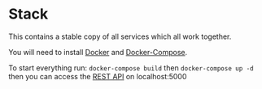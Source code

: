 # Stack

This contains a stable copy of all services which all work together.

You will need to install [Docker](https://docs.docker.com/engine/installation/) and [Docker-Compose](https://docs.docker.com/compose/install/).

To start everything run: `docker-compose build` then `docker-compose up -d` then you can access the [REST API](https://github.com/TeamFavr/restapi-service) on localhost:5000